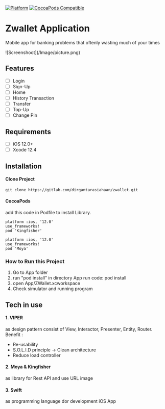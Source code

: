 [![Platform](https://img.shields.io/cocoapods/p/LFAlertController.svg?style=flat)](http://cocoapods.org/pods/LFAlertController)
[![CocoaPods Compatible](https://img.shields.io/cocoapods/v/EZSwiftExtensions.svg)](https://img.shields.io/cocoapods/v/LFAlertController.svg)  

# Zwallet Application

Mobile app for banking problems that oftenly wasting much of your times

<p align="col">
![Screenshoot](/Image/picture.png)
</p>



## Features

- [ ] Login
- [ ] Sign-Up
- [ ] Home
- [ ] History Transaction
- [ ] Transfer
- [ ] Top-Up
- [ ] Change Pin

## Requirements

- [ ] iOS 12.0+
- [ ] Xcode 12.4

## Installation

#### Clone Project
    git clone https://gitlab.com/dirgantarasiahaan/zwallet.git


#### CocoaPods
add this code in Podfile to install Library.

```Kingfisher
platform :ios, '12.0'
use_frameworks!
pod 'Kingfisher'
```

```Moya
platform :ios, '12.0'
use_frameworks!
pod 'Moya'
```

### How to Run this Project
1. Go to App folder
2. run "pod install" in directory App run code:
    pod install
3. open App/ZWallet.xcworkspace
4. Check simulator and running program


## Tech in use
#### 1. VIPER
as design pattern consist of View, Interactor, Presenter, Entity, Router.
Benefit :
- Re-usability
- S.O.L.I.D principle -> Clean architecture
- Reduce load controller

#### 2. Moya & Kingfisher
as library for Rest API and use URL image

#### 3. Swift
as programming language dor development iOS App




